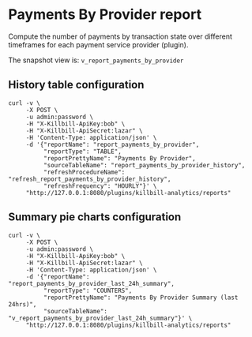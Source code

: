 # Payments By Provider report

Compute the number of payments by  transaction state over different timeframes for each payment service provider (plugin).

The snapshot view is: `v_report_payments_by_provider`

## History table configuration

```
curl -v \
     -X POST \
     -u admin:password \
     -H "X-Killbill-ApiKey:bob" \
     -H "X-Killbill-ApiSecret:lazar" \
     -H 'Content-Type: application/json' \
     -d '{"reportName": "report_payments_by_provider",
          "reportType": "TABLE",
          "reportPrettyName": "Payments By Provider",
          "sourceTableName": "report_payments_by_provider_history",
          "refreshProcedureName": "refresh_report_payments_by_provider_history",
          "refreshFrequency": "HOURLY"}' \
     "http://127.0.0.1:8080/plugins/killbill-analytics/reports"
```

## Summary pie charts configuration

```
curl -v \
     -X POST \
     -u admin:password \
     -H "X-Killbill-ApiKey:bob" \
     -H "X-Killbill-ApiSecret:lazar" \
     -H 'Content-Type: application/json' \
     -d '{"reportName": "report_payments_by_provider_last_24h_summary",
          "reportType": "COUNTERS",
          "reportPrettyName": "Payments By Provider Summary (last 24hrs)",
          "sourceTableName": "v_report_payments_by_provider_last_24h_summary"}' \
     "http://127.0.0.1:8080/plugins/killbill-analytics/reports"
```
